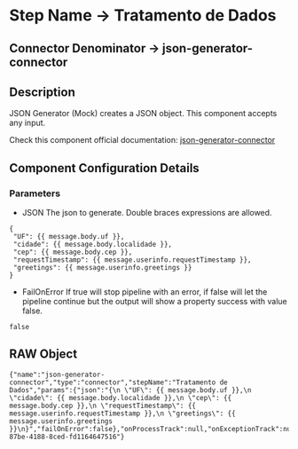 # Step Name -> Tratamento de Dados
## Connector Denominator -> json-generator-connector

## Description

JSON Generator (Mock) creates a JSON object. This component accepts any input.

Check this component official documentation: [json-generator-connector](https://docs.digibee.com/documentation/components/tools/json-generator "Digibee json-generator-connector documentation")

## Component Configuration Details
### Parameters

* JSON
The json to generate. Double braces expressions are allowed.

```
{
 "UF": {{ message.body.uf }},
 "cidade": {{ message.body.localidade }},
 "cep": {{ message.body.cep }},
 "requestTimestamp": {{ message.userinfo.requestTimestamp }},
 "greetings": {{ message.userinfo.greetings }}
}
```

* FailOnError
If true will stop pipeline with an error, if false will let the pipeline continue but the output will show a property success with value false.

```
false
```

## RAW Object

```
{"name":"json-generator-connector","type":"connector","stepName":"Tratamento de Dados","params":{"json":"{\n \"UF\": {{ message.body.uf }},\n \"cidade\": {{ message.body.localidade }},\n \"cep\": {{ message.body.cep }},\n \"requestTimestamp\": {{ message.userinfo.requestTimestamp }},\n \"greetings\": {{ message.userinfo.greetings }}\n}","failOnError":false},"onProcessTrack":null,"onExceptionTrack":null,"id":"8f5baa09-87be-4188-8ced-fd1164647516"}
```